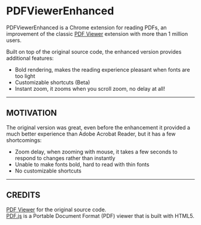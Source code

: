 # PDFViewerEnhanced
PDFViewerEnhanced is a Chrome extension for reading PDFs, an improvement of the classic [PDF Viewer](https://chrome.google.com/webstore/detail/pdf-viewer/oemmndcbldboiebfnladdacbdfmadadm?hl=en) extension with more than 1 million users.

Built on top of the original source code, the enhanced version provides additional features:
- Bold rendering, makes the reading experience pleasant when fonts are too light
- Customizable shortcuts (Beta)
- Instant zoom, it zooms when you scroll zoom, no delay at all!

***
## MOTIVATION
The original version was great, even before the enhancement it provided a much better experience than Adobe Acrobat Reader, but it has a few shortcomings:
- Zoom delay, when zooming with mouse, it takes a few seconds to respond to changes rather than instantly
- Unable to make fonts bold, hard to read with thin fonts
- No customizable shortcuts

***
## CREDITS
[PDF Viewer](https://chrome.google.com/webstore/detail/pdf-viewer/oemmndcbldboiebfnladdacbdfmadadm?hl=en) for the original source code. <br>
[PDF.js](https://github.com/mozilla/pdf.js) is a Portable Document Format (PDF) viewer that is built with HTML5.

